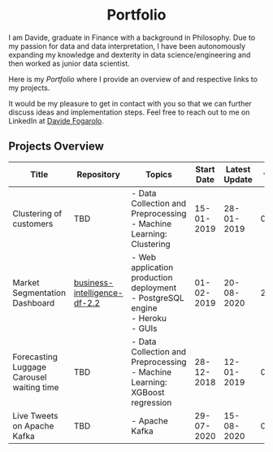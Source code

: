 <h1 align="center"> Portfolio </h1>

I am Davide, graduate in Finance with a background in Philosophy. Due to my passion for data and data interpretation, I have been autonomously expanding my knowledge and dexterity in data science/engineering and then worked as junior data scientist. 

Here is my *Portfolio* where I provide an overview of and respective links to my projects.

It would be my pleasure to get in contact with you so that we can further discuss ideas and implementation steps. Feel free to reach out to me on LinkedIn at [Davide Fogarolo](https://www.linkedin.com/in/davide-fogarolo/).

## Projects Overview
| Title | Repository | Topics | Start Date | Latest Update | v.
| ------ | ------ | --- | ----- | ------ | ------
| Clustering of customers | TBD | - Data Collection and Preprocessing <br> - Machine Learning: Clustering | 15-01-2019 | 28-01-2019 | 0.1
| Market Segmentation Dashboard | [business-intelligence-df-2.2](https://github.com/dafo16ac/business-intelligence-df-2.2) | - Web application production deployment <br> - PostgreSQL engine <br> - Heroku <br> - GUIs <br> | 01-02-2019 | 20-08-2020 | 2.2
| Forecasting Luggage Carousel waiting time | TBD | - Data Collection and Preprocessing <br> - Machine Learning: XGBoost regression | 28-12-2018 | 12-01-2019 | 0.1
| Live Tweets on Apache Kafka | TBD | - Apache Kafka | 29-07-2020 | 15-08-2020 | 0.1
